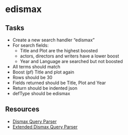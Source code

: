 # edismax

## Tasks
* Create a new search handler “edismax”
* For search fields:
	* Title and Plot are the highest boosted
	* actors, directors and writers have a lower boost
	* Year and Language are searched but not boosted
* All terms should match
* Boost (pf) Title and plot again 
* Rows should be 30
* Fields returned should be Title, Plot and Year
* Return should be indented json
* defType should be edismax

## Resources
* [Dismax Query Parser](https://cwiki.apache.org/confluence/display/solr/The+DisMax+Query+Parser)
* [Extended Dismax Query Parser](https://cwiki.apache.org/confluence/display/solr/The+Extended+DisMax+Query+Parser)
